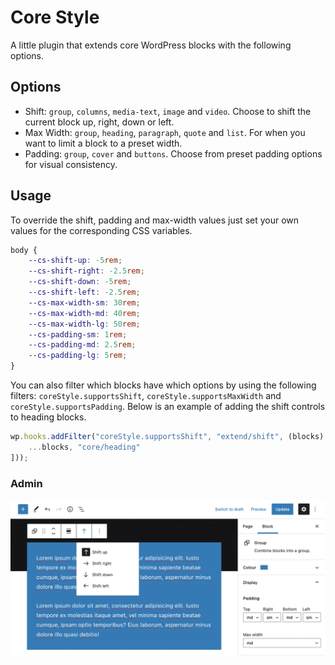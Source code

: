 # Core Style

A little plugin that extends core WordPress blocks with the following options.

## Options
- Shift: `group`, `columns`, `media-text`, `image` and `video`. Choose to shift the current block up, right, down or left.
- Max Width: `group`, `heading`, `paragraph`, `quote` and `list`. For when you want to limit a block to a preset width.
- Padding: `group`, `cover` and `buttons`. Choose from preset padding options for visual consistency.

## Usage
To override the shift, padding and max-width values just set your own values for the corresponding CSS variables.

```css
body {
    --cs-shift-up: -5rem;
    --cs-shift-right: -2.5rem;
    --cs-shift-down: -5rem;
    --cs-shift-left: -2.5rem;
    --cs-max-width-sm: 30rem;
    --cs-max-width-md: 40rem;
    --cs-max-width-lg: 50rem;
    --cs-padding-sm: 1rem;
    --cs-padding-md: 2.5rem;
    --cs-padding-lg: 5rem;
}
```

You can also filter which blocks have which options by using the following filters: `coreStyle.supportsShift`, `coreStyle.supportsMaxWidth` and `coreStyle.supportsPadding`. Below is an example of adding the shift controls to heading blocks.

```js
wp.hooks.addFilter("coreStyle.supportsShift", "extend/shift", (blocks) => ([
	...blocks, "core/heading"
]));
```

### Admin
![screenshot](screenshot.jpg)
